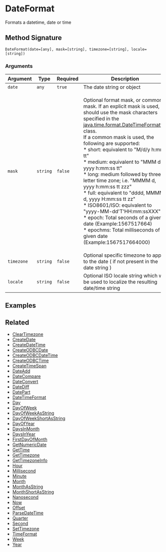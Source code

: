 # DateFormat

Formats a datetime, date or time

## Method Signature

```
DateFormat(date=[any], mask=[string], timezone=[string], locale=[string])
```

### Arguments

| Argument   | Type     | Required | Description                                                                                                                                                                                                                                                                                                                                                                                                                                                                                                                                                                                                                                                                                                                                                                                                                  | Default |
| ---------- | -------- | -------- | ---------------------------------------------------------------------------------------------------------------------------------------------------------------------------------------------------------------------------------------------------------------------------------------------------------------------------------------------------------------------------------------------------------------------------------------------------------------------------------------------------------------------------------------------------------------------------------------------------------------------------------------------------------------------------------------------------------------------------------------------------------------------------------------------------------------------------- | ------- |
| `date`     | `any`    | `true`   | The date string or object                                                                                                                                                                                                                                                                                                                                                                                                                                                                                                                                                                                                                                                                                                                                                                                                    |         |
| `mask`     | `string` | `false`  | <p>Optional format mask, or common mask. If an explicit mask is used, it should use the mask characters specified in the<br><a href="https://docs.oracle.com/en%2Fjava%2Fjavase%2F21%2Fdocs%2Fapi%2F%2F/java.base/java/time/format/DateTimeFormatter.html">java.time.format.DateTimeFormatter</a> class.<br>If a common mask is used, the following are supported:<br>* short: equivalent to "M/d/y h:mm tt"<br>* medium: equivalent to "MMM d, yyyy h:mm:ss tt"<br>* long: medium followed by three-letter time zone; i.e. "MMMM d, yyyy h:mm:ss tt zzz"<br>* full: equivalent to "dddd, MMMM d, yyyy H:mm:ss tt zz"<br>* ISO8601/ISO: equivalent to "yyyy-MM-dd'T'HH:mm:ssXXX"<br>* epoch: Total seconds of a given date (Example:1567517664)<br>* epochms: Total milliseconds of a given date (Example:1567517664000)</p> |         |
| `timezone` | `string` | `false`  | Optional specific timezone to apply to the date ( if not present in the date string )                                                                                                                                                                                                                                                                                                                                                                                                                                                                                                                                                                                                                                                                                                                                        |         |
| `locale`   | `string` | `false`  | Optional ISO locale string which will be used to localize the resulting date/time string                                                                                                                                                                                                                                                                                                                                                                                                                                                                                                                                                                                                                                                                                                                                     |         |

## Examples

## Related

* [ClearTimezone](cleartimezone.md)
* [CreateDate](createdate.md)
* [CreateDateTime](createdatetime.md)
* [CreateODBCDate](createodbcdate.md)
* [CreateODBCDateTime](createodbcdatetime.md)
* [CreateODBCTime](createodbctime.md)
* [CreateTimeSpan](createtimespan.md)
* [DateAdd](dateadd.md)
* [DateCompare](datecompare.md)
* [DateConvert](dateconvert.md)
* [DateDiff](datediff.md)
* [DatePart](datepart.md)
* [DateTimeFormat](datetimeformat.md)
* [Day](day.md)
* [DayOfWeek](dayofweek.md)
* [DayOfWeekAsString](dayofweekasstring.md)
* [DayOfWeekShortAsString](dayofweekshortasstring.md)
* [DayOfYear](dayofyear.md)
* [DaysInMonth](daysinmonth.md)
* [DaysInYear](daysinyear.md)
* [FirstDayOfMonth](firstdayofmonth.md)
* [GetNumericDate](getnumericdate.md)
* [GetTime](gettime.md)
* [GetTimezone](gettimezone.md)
* [GetTimezoneInfo](gettimezoneinfo.md)
* [Hour](hour.md)
* [Millisecond](millisecond.md)
* [Minute](minute.md)
* [Month](month.md)
* [MonthAsString](monthasstring.md)
* [MonthShortAsString](monthshortasstring.md)
* [Nanosecond](nanosecond.md)
* [Now](now.md)
* [Offset](offset.md)
* [ParseDateTime](parsedatetime.md)
* [Quarter](quarter.md)
* [Second](second.md)
* [SetTimezone](settimezone.md)
* [TimeFormat](timeformat.md)
* [Week](week.md)
* [Year](year.md)
